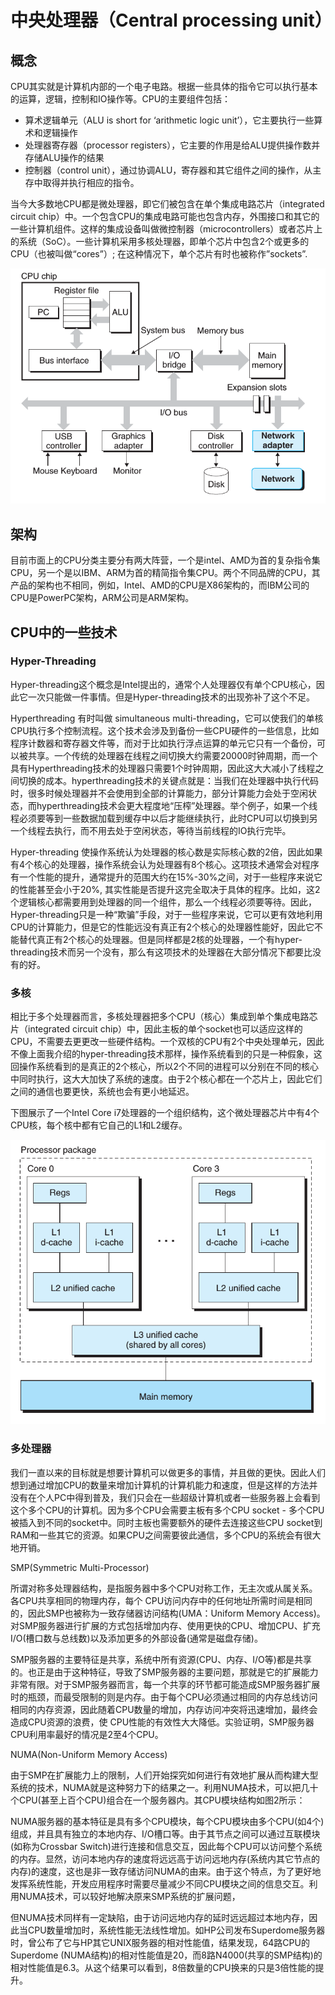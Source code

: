 # 中央处理器（Central processing unit）

## 概念

CPU其实就是计算机内部的一个电子电路。根据一些具体的指令它可以执行基本的运算，逻辑，控制和IO操作等。CPU的主要组件包括：

 * 算术逻辑单元（ALU is short for ‘arithmetic logic unit’），它主要执行一些算术和逻辑操作
 * 处理器寄存器（processor registers），它主要的作用是给ALU提供操作数并存储ALU操作的结果
 * 控制器（control unit），通过协调ALU，寄存器和其它组件之间的操作，从主存中取得并执行相应的指令。

当今大多数地CPU都是微处理器，即它们被包含在单个集成电路芯片（integrated circuit chip）中。一个包含CPU的集成电路可能也包含内存，外围接口和其它的一些计算机组件。这样的集成设备叫做微控制器（microcontrollers）或者芯片上的系统（SoC）。一些计算机采用多核处理器，即单个芯片中包含2个或更多的CPU（也被叫做“cores”）; 在这种情况下，单个芯片有时也被称作”sockets”.

![下图表示的是CPU与主存和IO之间的交互](./cpu_map.png)

## 架构

目前市面上的CPU分类主要分有两大阵营，一个是intel、AMD为首的复杂指令集CPU，另一个是以IBM、ARM为首的精简指令集CPU。两个不同品牌的CPU，其产品的架构也不相同，例如，Intel、AMD的CPU是X86架构的，而IBM公司的CPU是PowerPC架构，ARM公司是ARM架构。

## CPU中的一些技术

### Hyper-Threading

Hyper-threading这个概念是Intel提出的，通常个人处理器仅有单个CPU核心，因此它一次只能做一件事情。但是Hyper-threading技术的出现弥补了这个不足。

Hyperthreading 有时叫做 simultaneous multi-threading，它可以使我们的单核CPU执行多个控制流程。这个技术会涉及到备份一些CPU硬件的一些信息，比如程序计数器和寄存器文件等，而对于比如执行浮点运算的单元它只有一个备份，可以被共享。一个传统的处理器在线程之间切换大约需要20000时钟周期，而一个具有Hyperthreading技术的处理器只需要1个时钟周期，因此这大大减小了线程之间切换的成本。hyperthreading技术的关键点就是：当我们在处理器中执行代码时，很多时候处理器并不会使用到全部的计算能力，部分计算能力会处于空闲状态，而hyperthreading技术会更大程度地“压榨”处理器。举个例子，如果一个线程必须要等到一些数据加载到缓存中以后才能继续执行，此时CPU可以切换到另一个线程去执行，而不用去处于空闲状态，等待当前线程的IO执行完毕。

Hyper-threading 使操作系统认为处理器的核心数是实际核心数的2倍，因此如果有4个核心的处理器，操作系统会认为处理器有8个核心。这项技术通常会对程序有一个性能的提升，通常提升的范围大约在15%-30%之间，对于一些程序来说它的性能甚至会小于20%, 其实性能是否提升这完全取决于具体的程序。比如，这2个逻辑核心都需要用到处理器的同一个组件，那么一个线程必须要等待。因此，Hyper-threading只是一种“欺骗”手段，对于一些程序来说，它可以更有效地利用CPU的计算能力，但是它的性能远没有真正有2个核心的处理器性能好，因此它不能替代真正有2个核心的处理器。但是同样都是2核的处理器，一个有hyper-threading技术而另一个没有，那么有这项技术的处理器在大部分情况下都要比没有的好。

### 多核

相比于多个处理器而言，多核处理器把多个CPU（核心）集成到单个集成电路芯片（integrated circuit chip）中，因此主板的单个socket也可以适应这样的CPU，不需要去更更改一些硬件结构。一个双核的CPU有2个中央处理单元，因此不像上面我介绍的hyper-threading技术那样，操作系统看到的只是一种假象，这回操作系统看到的是真正的2个核心，所以2个不同的进程可以分别在不同的核心中同时执行，这大大加快了系统的速度。由于2个核心都在一个芯片上，因此它们之间的通信也要更快，系统也会有更小地延迟。

下图展示了一个Intel Core i7处理器的一个组织结构，这个微处理器芯片中有4个CPU核，每个核中都有它自己的L1和L2缓存。

![多核示意图](./multi-cores.png)

### 多处理器

我们一直以来的目标就是想要计算机可以做更多的事情，并且做的更快。因此人们想到通过增加CPU的数量来增加计算机的计算机能力和速度，但是这样的方法并没有在个人PC中得到普及，我们只会在一些超级计算机或者一些服务器上会看到这个多个CPU的计算机。因为多个CPU会需要主板有多个CPU socket - 多个CPU被插入到不同的socket中。同时主板也需要额外的硬件去连接这些CPU socket到RAM和一些其它的资源。如果CPU之间需要彼此通信，多个CPU的系统会有很大地开销。

SMP(Symmetric Multi-Processor)

所谓对称多处理器结构，是指服务器中多个CPU对称工作，无主次或从属关系。各CPU共享相同的物理内存，每个 CPU访问内存中的任何地址所需时间是相同的，因此SMP也被称为一致存储器访问结构(UMA：Uniform Memory Access)。对SMP服务器进行扩展的方式包括增加内存、使用更快的CPU、增加CPU、扩充I/O(槽口数与总线数)以及添加更多的外部设备(通常是磁盘存储)。

SMP服务器的主要特征是共享，系统中所有资源(CPU、内存、I/O等)都是共享的。也正是由于这种特征，导致了SMP服务器的主要问题，那就是它的扩展能力非常有限。对于SMP服务器而言，每一个共享的环节都可能造成SMP服务器扩展时的瓶颈，而最受限制的则是内存。由于每个CPU必须通过相同的内存总线访问相同的内存资源，因此随着CPU数量的增加，内存访问冲突将迅速增加，最终会造成CPU资源的浪费，使 CPU性能的有效性大大降低。实验证明，SMP服务器CPU利用率最好的情况是2至4个CPU。

NUMA(Non-Uniform Memory Access)

由于SMP在扩展能力上的限制，人们开始探究如何进行有效地扩展从而构建大型系统的技术，NUMA就是这种努力下的结果之一。利用NUMA技术，可以把几十个CPU(甚至上百个CPU)组合在一个服务器内。其CPU模块结构如图2所示： 


NUMA服务器的基本特征是具有多个CPU模块，每个CPU模块由多个CPU(如4个)组成，并且具有独立的本地内存、I/O槽口等。由于其节点之间可以通过互联模块(如称为Crossbar Switch)进行连接和信息交互，因此每个CPU可以访问整个系统的内存。显然，访问本地内存的速度将远远高于访问远地内存(系统内其它节点的内存)的速度，这也是非一致存储访问NUMA的由来。由于这个特点，为了更好地发挥系统性能，开发应用程序时需要尽量减少不同CPU模块之间的信息交互。利用NUMA技术，可以较好地解决原来SMP系统的扩展问题，

但NUMA技术同样有一定缺陷，由于访问远地内存的延时远远超过本地内存，因此当CPU数量增加时，系统性能无法线性增加。如HP公司发布Superdome服务器时，曾公布了它与HP其它UNIX服务器的相对性能值，结果发现，64路CPU的Superdome (NUMA结构)的相对性能值是20，而8路N4000(共享的SMP结构)的相对性能值是6.3。从这个结果可以看到，8倍数量的CPU换来的只是3倍性能的提升。
